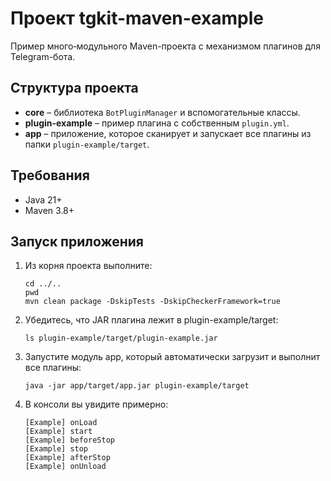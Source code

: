 # Проект tgkit-maven-example

Пример много‐модульного Maven-проекта с механизмом плагинов для Telegram-бота.

## Структура проекта

- **core** – библиотека `BotPluginManager` и вспомогательные классы.
- **plugin-example** – пример плагина с собственным `plugin.yml`.
- **app** – приложение, которое сканирует и запускает все плагины из папки `plugin-example/target`.

## Требования

- Java 21+
- Maven 3.8+

## Запуск приложения

1. Из корня проекта выполните:
   ```shell 
   cd ../..
   pwd
   mvn clean package -DskipTests -DskipCheckerFramework=true
   ```
2. Убедитесь, что JAR плагина лежит в plugin-example/target:
   ```shell
   ls plugin-example/target/plugin-example.jar
   ```
3. Запустите модуль app, который автоматически загрузит и выполнит все плагины:
   ```shell
   java -jar app/target/app.jar plugin-example/target
   ```
4. В консоли вы увидите примерно:
   ```
   [Example] onLoad
   [Example] start
   [Example] beforeStop
   [Example] stop
   [Example] afterStop
   [Example] onUnload
   ```